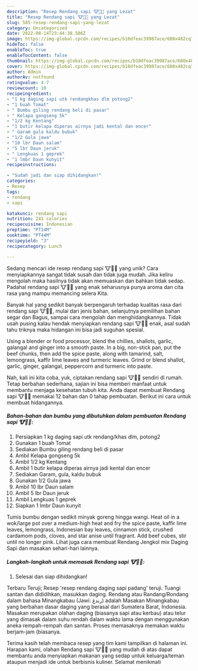 ```yaml
---
description: "Resep Rendang sapi 🐮🥩🥘 yang Lezat"
title: "Resep Rendang sapi 🐮🥩🥘 yang Lezat"
slug: 585-resep-rendang-sapi-yang-lezat
category: Uncategorized
date: 2022-08-14T23:44:38.506Z
image: https://img-global.cpcdn.com/recipes/b10dfeac39987ace/680x482cq70/rendang-sapi-foto-resep-utama.jpg
hideToc: false
enableToc: true
enableTocContent: false
thumbnail: https://img-global.cpcdn.com/recipes/b10dfeac39987ace/680x482cq70/rendang-sapi-foto-resep-utama.jpg
cover: https://img-global.cpcdn.com/recipes/b10dfeac39987ace/680x482cq70/rendang-sapi-foto-resep-utama.jpg
author: Admin
authorAv: notfound
ratingvalue: 4.7
reviewcount: 10
recipeingredient:
- "1 kg daging sapi utk rendangkhas dlm potong2"
- "1 buah Tomat"
- " Bumbu giling rendang beli di pasar"
- " Kelapa gongseng 5k"
- "1/2 kg Kentang"
- "1 butir kelapa diperas airnya jadi kental dan encer"
- " Garam gula kaldu bubuk"
- "1/2 Gula jawa"
- "10 lbr Daun salam"
- "5 lbr Daun jeruk"
- " Lengkuas 1 geprek"
- "1 lmbr Daun kunyit"
recipeinstructions:

- "Sudah jadi dan siap dihidangkan!"
categories:
- Resep
tags:
- rendang
- sapi

katakunci: rendang sapi 
nutrition: 241 calories
recipecuisine: Indonesian
preptime: "PT14M"
cooktime: "PT44M"
recipeyield: "3"
recipecategory: Lunch

---
```





Sedang mencari ide resep rendang sapi 🐮🥩🥘 yang unik? Cara menyiapkannya sangat tidak susah dan tidak juga mudah. Jika keliru mengolah maka hasilnya tidak akan memuaskan dan bahkan tidak sedap. Padahal rendang sapi 🐮🥩🥘 yang enak seharusnya punya aroma dan cita rasa yang mampu memancing selera Kita.





Banyak hal yang sedikit banyak berpengaruh terhadap kualitas rasa dari rendang sapi 🐮🥩🥘, mulai dari jenis bahan, selanjutnya pemilihan bahan segar dan Bagus, sampai cara mengolah dan menghidangkannya. Tidak usah pusing kalau hendak menyiapkan rendang sapi 🐮🥩🥘 enak,      asal sudah tahu triknya maka hidangan ini bisa jadi suguhan spesial.














Using a blender or food processor, blend the chillies, shallots, garlic, galangal and ginger into a smooth paste. In a big, non-stick pan, put the beef chunks, then add the spice paste, along with tamarind, salt, lemongrass, kaffir lime leaves and turmeric leaves. Grind or blend shallot, garlic, ginger, galangal, peppercorn and turmeric into paste.






Nah, kali ini kita coba, yuk, ciptakan rendang sapi 🐮🥩🥘 sendiri di rumah. Tetap berbahan sederhana, sajian ini bisa memberi manfaat untuk membantu menjaga kesehatan tubuh kita. Anda dapat membuat Rendang sapi 🐮🥩🥘 memakai 12 bahan dan 0 tahap pembuatan. Berikut ini cara untuk membuat hidangannya.

<!--inarticleads1-->

##### Bahan-bahan dan bumbu yang dibutuhkan dalam pembuatan Rendang sapi 🐮🥩🥘:

1. Persiapkan 1 kg daging sapi utk rendang/khas dlm, potong2
1. Gunakan 1 buah Tomat
1. Sediakan  Bumbu giling rendang beli di pasar
1. Ambil  Kelapa gongseng 5k
1. Ambil 1/2 kg Kentang
1. Ambil 1 butir kelapa diperas airnya jadi kental dan encer
1. Sediakan  Garam, gula, kaldu bubuk
1. Gunakan 1/2 Gula jawa
1. Ambil 10 lbr Daun salam
1. Ambil 5 lbr Daun jeruk
1. Ambil  Lengkuas 1 geprek
1. Siapkan 1 lmbr Daun kunyit


Tumis bumbu dengan sedikit minyak goreng hingga wangi. Heat oil in a wok/large pot over a medium-high heat and fry the spice paste, kaffir lime leaves, lemongrass, Indonesian bay leaves, cinnamon stick, crushed cardamom pods, cloves, and star anise until fragrant. Add beef cubes, stir until no longer pink. Lihat juga cara membuat Rendang Jengkol mix Daging Sapi dan masakan sehari-hari lainnya. 

<!--inarticleads2-->

##### Langkah-langkah untuk memasak Rendang sapi 🐮🥩🥘:


1. Selesai dan siap dihidangkan!

Terbaru Teruji; Resep &#39;resep rendang daging sapi padang&#39; teruji. Tuangi santan dan dididihkan, masukkan daging. Rendang atau Randang/Rondang dalam bahasa Minangkabau (Jawi: رندڠ) adalah Masakan Minangkabau yang berbahan dasar daging yang berasal dari Sumatera Barat, Indonesia. Masakan merupakan olahan daging (biasanya sapi atau kerbau) atau telur yang dimasak dalam suhu rendah dalam waktu lama dengan menggunakan aneka rempah-rempah dan santan. Proses memasaknya memakan waktu berjam-jam (biasanya. 

Terima kasih telah membaca resep yang tim kami tampilkan di halaman ini. Harapan kami, olahan Rendang sapi 🐮🥩🥘 yang mudah di atas dapat membantu anda menyiapkan makanan yang sedap untuk keluarga/teman ataupun menjadi ide untuk berbisnis kuliner. Selamat menikmati
